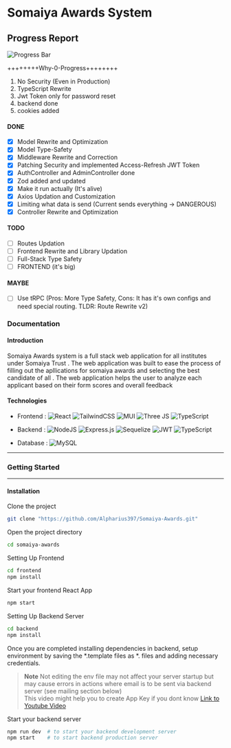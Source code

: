 # Somaiya Awards System 

## Progress Report

![Progress Bar](https://progress-bar.xyz/40/)

++++++++Why-0-Progress++++++++
  1) No Security (Even in Production)
  2) TypeScript Rewrite
  3) Jwt Token only for password reset
  4) backend done
  5) cookies added

#### DONE
- [x] Model Rewrite and Optimization
- [x] Model Type-Safety
- [x] Middleware Rewrite and Correction
- [x] Patching Security and implemented Access-Refresh JWT Token   
- [x] AuthController and AdminController done 
- [x] Zod added and updated
- [x] Make it run actually (It's alive)
- [x] Axios Updation and Customization
- [x] Limiting what data is send (Current sends everything -> DANGEROUS)
- [x] Controller Rewrite and Optimization

#### TODO
- [ ] Routes Updation
- [ ] Frontend Rewrite and Library Updation
- [ ] Full-Stack Type Safety
- [ ] FRONTEND (it's big)   

#### MAYBE
- [ ] Use tRPC (Pros: More Type Safety, Cons: It has it's own configs and need special routing. TLDR: Route Rewrite v2)

### Documentation


#### Introduction

Somaiya Awards system is a full stack web application for all institutes under Somaiya Trust . The web application was built to ease the process of filling out the apllications for somaiya awards and selecting the best candidate of all . The web application helps the user to analyze each applicant based on their form scores and overall feedback

#### Technologies 

- Frontend : ![React](https://img.shields.io/badge/react-%2320232a.svg?style=plastic&logo=react&logoColor=%2361DAFB) ![TailwindCSS](https://img.shields.io/badge/tailwindcss-%2338B2AC.svg?style=plastic&logo=tailwind-css&logoColor=white) ![MUI](https://img.shields.io/badge/MUI-%230081CB.svg?style=plastic&logo=mui&logoColor=white) ![Three JS](https://img.shields.io/badge/Three.js-000?logo=threedotjs&logoColor=fff&style=plastic) ![TypeScript](https://shields.io/badge/TypeScript-3178C6?logo=TypeScript&logoColor=FFF&style=flat-square)

- Backend : ![NodeJS](https://img.shields.io/badge/node.js-6DA55F?style=plastic&logo=node.js&logoColor=white) 	![Express.js](https://img.shields.io/badge/express.js-%23404d59.svg?style=plastic&logo=express&logoColor=%2361DAFB) ![Sequelize](https://img.shields.io/badge/Sequelize-52B0E7?style=plastic&logo=Sequelize&logoColor=white) ![JWT](https://img.shields.io/badge/JWT-black?style=plastic&logo=JSON%20web%20tokens) ![TypeScript](https://shields.io/badge/TypeScript-3178C6?logo=TypeScript&logoColor=FFF&style=flat-square)

- Database : ![MySQL](https://img.shields.io/badge/mysql-%2300f.svg?style=plastic&logo=mysql&logoColor=white)

___

### Getting Started 
___
#### Installation

Clone the project

```bash
git clone "https://github.com/Alpharius397/Somaiya-Awards.git"
```

Open the project directory
```bash
cd somaiya-awards
```

Setting Up Frontend

```bash
cd frontend
npm install 
```

Start your frontend React App
```bash
npm start
```

Setting Up Backend Server

```bash
cd backend
npm install
```

Once you are completed installing dependencies in backend, setup environment by saving the *.template files as *. files and adding necessary credentials.

> **Note**
> Not editing the env file may not affect your server startup but may cause errors in actions where email is to be sent via backend server (see mailing section below)<br>This video might help you to create App Key if you dont know [Link to Youtube Video](https://www.youtube.com/watch?v=hXiPshHn9Pw)


Start your backend server
```bash
npm run dev  # to start your backend development server
npm start    # to start backend production server
```
